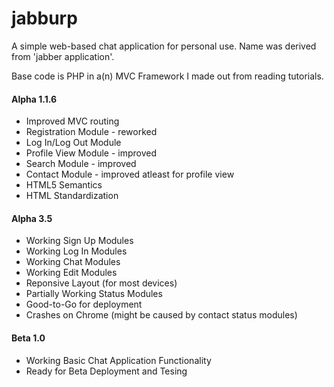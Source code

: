 # jabburp
A simple web-based chat application for personal use. Name was derived from 'jabber application'.

Base code is PHP in a(n) MVC Framework I made out from reading tutorials.

#### Alpha 1.1.6
- Improved MVC routing
- Registration Module - reworked
- Log In/Log Out Module
- Profile View Module - improved
- Search Module - improved
- Contact Module - improved atleast for profile view
- HTML5 Semantics
- HTML Standardization

#### Alpha 3.5
- Working Sign Up Modules
- Working Log In Modules
- Working Chat Modules
- Working Edit Modules
- Reponsive Layout (for most devices)
- Partially Working Status Modules
- Good-to-Go for deployment
- Crashes on Chrome (might be caused by contact status modules)

#### Beta 1.0
- Working Basic Chat Application Functionality
- Ready for Beta Deployment and Tesing